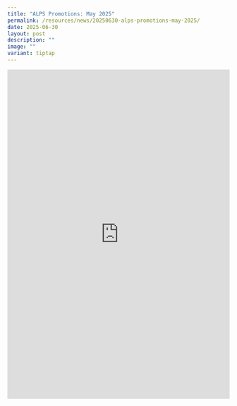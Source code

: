 ```yaml
---
title: "ALPS Promotions: May 2025"
permalink: /resources/news/20250630-alps-promotions-may-2025/
date: 2025-06-30
layout: post
description: ""
image: ""
variant: tiptap
---
```

<div class="iframe-wrapper">
<iframe style="border:none;overflow:hidden" height="746" width="100%" allowfullscreen="true" frameborder="0" src="https://www.facebook.com/plugins/post.php?href=https%3A%2F%2Fwww.facebook.com%2Falpshealthcaresupplychain%2Fposts%2Fpfbid0kJSPCQsk5t2Z3UnXiKDWomoGzPUPY9aaXKhmACYdL7rT7skWpG4H11DsxnAxAUBDl&amp;show_text=true&amp;width=500"></iframe>
</div>
<p></p>
